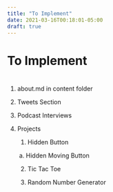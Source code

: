 ```yaml
---
title: "To Implement"
date: 2021-03-16T00:18:01-05:00
draft: true
---
```


# To Implement 

#  

1. about.md in content folder 

2. Tweets Section

3. Podcast Interviews 

4. Projects

   1) Hidden Button 

   ​	a. Hidden Moving Button

   2) Tic Tac Toe 

   3) Random Number Generator 

   

   

